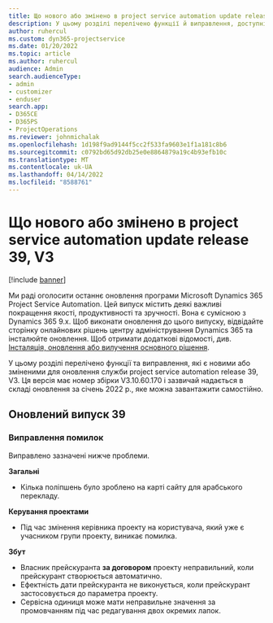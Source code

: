```yaml
---
title: Що нового або змінено в project service automation update release 39, V3
description: У цьому розділі перелічено функції й виправлення, доступні у випуску Microsoft Dynamics 365 Project Service Automation 39, V3.
author: ruhercul
ms.custom: dyn365-projectservice
ms.date: 01/20/2022
ms.topic: article
ms.author: ruhercul
audience: Admin
search.audienceType:
- admin
- customizer
- enduser
search.app:
- D365CE
- D365PS
- ProjectOperations
ms.reviewer: johnmichalak
ms.openlocfilehash: 1d198f9ad9144f5cc2f533fa9603e1f1a181c8b6
ms.sourcegitcommit: c0792bd65d92db25e0e8864879a19c4b93efb10c
ms.translationtype: MT
ms.contentlocale: uk-UA
ms.lasthandoff: 04/14/2022
ms.locfileid: "8588761"
---
```

# <a name="whats-new-or-changed-in-project-service-automation-update-release-39-v3"></a>Що нового або змінено в project service automation update release 39, V3

[!include [banner](../includes/psa-now-project-operations.md)]

Ми раді оголосити останнє оновлення програми Microsoft Dynamics 365 Project Service Automation. Цей випуск містить деякі важливі покращення якості, продуктивності та зручності. Вона є сумісною з Dynamics 365 9.x. Щоб виконати оновлення до цього випуску, відвідайте сторінку онлайнових рішень центру адміністрування Dynamics 365 та інсталюйте оновлення. Щоб отримати додаткові відомості, див. [Інсталяція, оновлення або вилучення основного рішення](/power-platform/admin/install-remove-preferred-solution).

У цьому розділі перелічено функції та виправлення, які є новими або зміненими для оновлення служби project service automation release 39, V3. Ця версія має номер збірки V3.10.60.170 і зазвичай надається в складі оновлення за січень 2022 р., яке можна завантажити самостійно.

## <a name="update-release-39"></a>Оновлений випуск 39

### <a name="bug-fixes"></a>Виправлення помилок

Виправлено зазначені нижче проблеми.

**Загальні**

- Кілька поліпшень було зроблено на карті сайту для арабського перекладу.

**Керування проектами**

- Під час змінення керівника проекту на користувача, який уже є учасником групи проекту, виникає помилка.

**Збут**

- Власник прейскуранта **за договором** проекту неправильний, коли прейскурант створюється автоматично. 
- Ефектність дати прейскуранта не виконується, коли прейскурант застосовується до параметра проекту.
- Сервісна одиниця може мати неправильне значення за промовчанням під час редагування двох окремих лапок.
